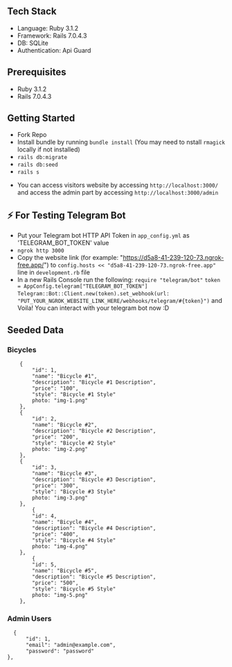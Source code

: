 ## Tech Stack
- Language: Ruby 3.1.2
- Framework: Rails 7.0.4.3
- DB: SQLite
- Authentication: Api Guard

## Prerequisites

- Ruby 3.1.2
- Rails 7.0.4.3

## Getting Started

- Fork Repo
- Install bundle by running ```bundle install``` (You may need to nstall ```rmagick``` locally if not installed)
- ```rails db:migrate```
- ```rails db:seed```
- ```rails s```

* You can access visitors website by accessing ```http://localhost:3000/``` and access the admin part by accessing ```http://localhost:3000/admin``` 

## ⚡ For Testing Telegram Bot
- Put your Telegram bot HTTP API Token in ```app_config.yml``` as 'TELEGRAM_BOT_TOKEN' value
- ```ngrok http 3000```
- Copy the website link (for example: "https://d5a8-41-239-120-73.ngrok-free.app/") to ```config.hosts << "d5a8-41-239-120-73.ngrok-free.app"``` line in ```development.rb``` file
- In a new Rails Console run the following: 
  ```require "telegram/bot"```
  ```token = AppConfig.telegram["TELEGRAM_BOT_TOKEN"]```
  ```Telegram::Bot::Client.new(token).set_webhook(url: "PUT_YOUR_NGROK_WEBSITE_LINK_HERE/webhooks/telegram/#{token}")``` and Voila! You can interact with your telegram bot now :D

## Seeded Data
### Bicycles
```
    {
        "id": 1,
        "name": "Bicycle #1",
        "description": "Bicycle #1 Description",
        "price": "100",
        "style": "Bicycle #1 Style"
        photo: "img-1.png"
    },
    {
        "id": 2,
        "name": "Bicycle #2",
        "description": "Bicycle #2 Description",
        "price": "200",
        "style": "Bicycle #2 Style"
        photo: "img-2.png"
    },
    {
        "id": 3,
        "name": "Bicycle #3",
        "description": "Bicycle #3 Description",
        "price": "300",
        "style": "Bicycle #3 Style"
        photo: "img-3.png"
    },
        {
        "id": 4,
        "name": "Bicycle #4",
        "description": "Bicycle #4 Description",
        "price": "400",
        "style": "Bicycle #4 Style"
        photo: "img-4.png"
    },
        {
        "id": 5,
        "name": "Bicycle #5",
        "description": "Bicycle #5 Description",
        "price": "500",
        "style": "Bicycle #5 Style"
        photo: "img-5.png"
    },
```

### Admin Users
```
  {
      "id": 1,
      "email": "admin@example.com",
      "password": "password"
},
```
